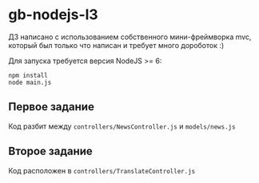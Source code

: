 # gb-nodejs-l3
ДЗ написано с использованием собственного мини-фреймворка mvc, который был только что написан и требует много дороботок :)

Для запуска требуется версия NodeJS >= 6:
```
npm install
node main.js
```

## Первое задание
Код разбит между `controllers/NewsController.js` и `models/news.js`

## Второе задание
Код расположен в `controllers/TranslateController.js`
